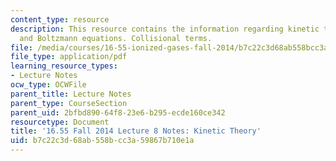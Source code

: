 ```yaml
---
content_type: resource
description: This resource contains the information regarding kinetic theory. Vlasov
  and Boltzmann equations. Collisional terms.
file: /media/courses/16-55-ionized-gases-fall-2014/b7c22c3d68ab558bcc3a59867b710e1a_MIT16_55F14_Lecture8.pdf
file_type: application/pdf
learning_resource_types:
- Lecture Notes
ocw_type: OCWFile
parent_title: Lecture Notes
parent_type: CourseSection
parent_uid: 2bfbd890-64f8-23e6-b295-ecde160ce342
resourcetype: Document
title: '16.55 Fall 2014 Lecture 8 Notes: Kinetic Theory'
uid: b7c22c3d-68ab-558b-cc3a-59867b710e1a
---
```

